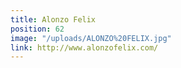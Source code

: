 ```yaml
---
title: Alonzo Felix
position: 62
image: "/uploads/ALONZO%20FELIX.jpg"
link: http://www.alonzofelix.com/
---
```


